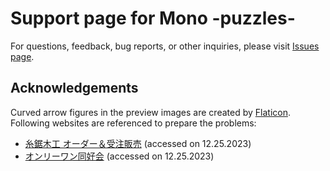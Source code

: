 # Support page for Mono -puzzles-
For questions, feedback, bug reports, or other inquiries, please visit [Issues page](https://github.com/ichibha/Mono/issues).

## Acknowledgements
Curved arrow figures in the preview images are created by [Flaticon](https://www.flaticon.com/free-icons/curved-arrow).  
Following websites are referenced to prepare the problems:
- [糸鋸木工 オーダー＆受注販売](https://woodcraftmiya.blog.fc2.com/blog-entry-23.html) (accessed on 12.25.2023)
- [オンリーワン同好会](https://only1.link/questioncollection.html) (accessed on 12.25.2023)
